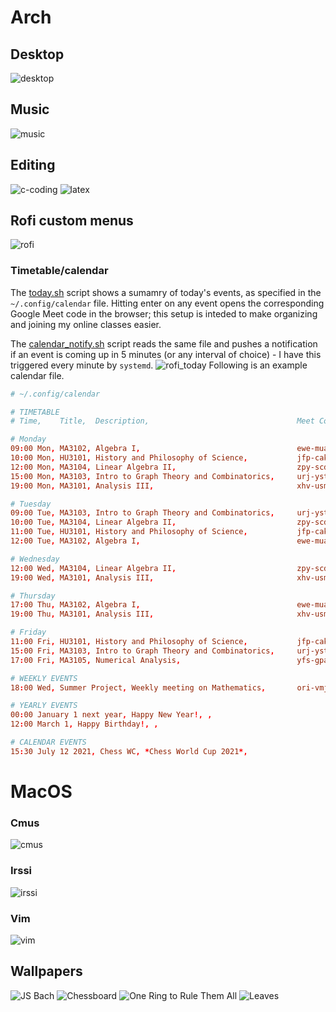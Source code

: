 # Arch

## Desktop
![desktop](docs/screenshots/ranger.png)

## Music
![music](docs/screenshots/clock-gotop-cmus-cava.png)

## Editing
![c-coding](docs/screenshots/editing.png)
![latex](docs/screenshots/vim-zathura.png)

## Rofi custom menus
![rofi](docs/screenshots/rofi_menus.png)
### Timetable/calendar
The [today.sh](bin/today.sh) script shows a sumamry of today's events, as specified in the `~/.config/calendar` file.
Hitting enter on any event opens the corresponding Google Meet code in the browser; this setup is inteded to make organizing
and joining my online classes easier.

The [calendar_notify.sh](bin/calendar_notify.sh) script reads the same file and pushes a notification if an event is coming up
in 5 minutes (or any interval of choice) - I have this triggered every minute by `systemd`.
![rofi_today](docs/screenshots/rofi_today.png)
Following is an example calendar file.
```conf
# ~/.config/calendar

# TIMETABLE
# Time,    Title,  Description,                                 Meet Code / Extra Info

# Monday
09:00 Mon, MA3102, Algebra I,                                   ewe-muaj-uzb
10:00 Mon, HU3101, History and Philosophy of Science,           jfp-cakb-kmq
12:00 Mon, MA3104, Linear Algebra II,                           zpy-scdf-fkm
15:00 Mon, MA3103, Intro to Graph Theory and Combinatorics,     urj-ystv-uig
19:00 Mon, MA3101, Analysis III,                                xhv-usmm-emv

# Tuesday
09:00 Tue, MA3103, Intro to Graph Theory and Combinatorics,     urj-ystv-uig
10:00 Tue, MA3104, Linear Algebra II,                           zpy-scdf-fkm
11:00 Tue, HU3101, History and Philosophy of Science,           jfp-cakb-kmq
12:00 Tue, MA3102, Algebra I,                                   ewe-muaj-uzb 

# Wednesday
12:00 Wed, MA3104, Linear Algebra II,                           zpy-scdf-fkm 
19:00 Wed, MA3101, Analysis III,                                xhv-usmm-emv

# Thursday
17:00 Thu, MA3102, Algebra I,                                   ewe-muaj-uzb
19:00 Thu, MA3101, Analysis III,                                xhv-usmm-emv

# Friday
11:00 Fri, HU3101, History and Philosophy of Science,           jfp-cakb-kmq
15:00 Fri, MA3103, Intro to Graph Theory and Combinatorics,     urj-ystv-uig
17:00 Fri, MA3105, Numerical Analysis,                          yfs-gpam-oam

# WEEKLY EVENTS
18:00 Wed, Summer Project, Weekly meeting on Mathematics,       ori-vmjk-ijn

# YEARLY EVENTS
00:00 January 1 next year, Happy New Year!, ,
12:00 March 1, Happy Birthday!, ,

# CALENDAR EVENTS
15:30 July 12 2021, Chess WC, *Chess World Cup 2021*,
```

# MacOS

### Cmus
![cmus](docs/screenshots/cmus.png)

### Irssi
![irssi](docs/screenshots/irssi.png)

### Vim
![vim](docs/screenshots/vim.png)

## Wallpapers
![JS Bach](wallpapers/bach.png)
![Chessboard](wallpapers/board.png)
![One Ring to Rule Them All](wallpapers/one_ring.png)
![Leaves](wallpapers/leaves_dark.jpg)
